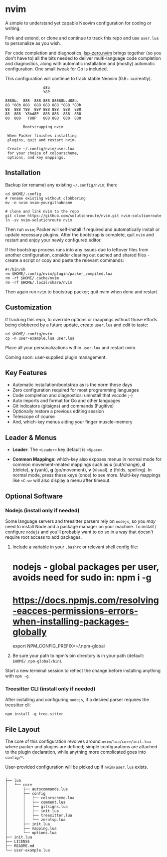 # nvim

A simple to understand yet capable Neovim configuration for coding or writing.

Fork and extend, or clone and continue to track this repo and use `user.lua` to
personalize as you wish.

For code completion and diagnostics,
[lsp-zero.nvim](https://github/VonHeikemen/lsp-zero.nvim) brings together (so
you don't have to) all the bits needed to deliver multi-language code
completion and diagnostics, along with automatic installation and (mostly)
automatic configuration. One small tweak for Go is included.

This configuration will continue to track stable Neovim (0.8+ currently).


                     d8b
                     Y8P

    8888b.  888  888 888 88888b.d88b.
    88 "88b 888  888 888 888 "888 "88b
    88  888 Y88  88P 888 888  888  888
    88  888  Y8bd8P  888 888  888  888
    88  888   Y88P   888 888  888  888

            Bootstrapping nvim

     When Packer finishes installing
     plugins, quit and restart nvim.

     Create ~/.config/nvim/user.lua
     for your choice of colourscheme,
     options, and key mappings.

## Installation

Backup (or rename) any existing `~/.config/nvim`; then:

    cd $HOME/.config
    # rename existing without clobbering
    mv -n nvim nvim-yourgithubname

    # clone and link nvim to the repo
    git clone https://github.com/solutionroute/nvim.git nvim-solutionroute
    ln -sv nvim-solutionroute nvim

Then run `nvim`; Packer will self-install if required and automatically install
or update necessary plugins. After the bootstrap is complete, quit `nvim` and
restart and enjoy your newly configured editor.

If the bootstrap process runs into any issues due to leftover files from
another configuration, consider clearing out cached and shared files - create a
script or copy and paste the relevant commands:

    #!/bin/sh
    rm $HOME/.config/nvim/plugin/packer_compiled.lua
    rm -rf $HOME/.cache/nvim
    rm -rf $HOME/.local/share/nvim

Then again run `nvim` to bootstrap packer; quit nvim when done and restart.

## Customization

If tracking this repo, to override options or mappings without those efforts
being clobbered by a future update, create `user.lua` and edit to taste:

    cd $HOME/.config/nvim
    cp -n user-example.lua user.lua

Place all your personalizations within `user.lua` and restart nvim.

Coming soon: user-supplied plugin management.

## Key Features 

- Automatic installation/bootstrap as is the norm these days
- Zero configuration required for most programming languages
- Code completion and diagnostics; uninstall that vscode ;-)
- Auto imports and format for Go and other languages
- Git indicators (gitsigns) and commands (Fugitive)
- Optionally restore a previous editing session
- Telescope of course
- And, which-key menus aiding your finger muscle-memory

## Leader & Menus 

- **Leader**: The `<Leader>` key default is `<Space>`.

- **Common Mappings**: which-key also exposes menus in normal mode for common
  movement-related mappings such as **c** (cut/change), **d** (delete), **y**
  (yank), **g** (go/movement), **v** (visual), **z** (folds, spelling). In
  normal mode, press these keys (once) to see more. Multi-key mappings like
  `<C-w>` will also display a menu after timeout.

## Optional Software

### Nodejs (install only if needed)

Some language servers and treesitter parsers rely on `nodejs`, so you *may*
need to install Node and a package manager on your machine. To install /
configure `nodejs` and you'll probably want to do so in a way that doesn't
require root access to add packages.

1. Include a variable in your `.bashrc` or relevant shell config file:

    # nodejs - global packages per user, avoids need for sudo in: npm i -g <pkgname>
    # https://docs.npmjs.com/resolving-eacces-permissions-errors-when-installing-packages-globally
    export NPM_CONFIG_PREFIX=~/.npm-global

2. Be sure your path to npm's bin directory is in your path (default: `$HOME/.npm-global/bin`).

Start a new terminal session to reflect the change before installing anything with `npm -g`.

### Treesitter CLI (install only if needed)

After installing and configuring `nodejs`, if a desired parser
requires the treesitter cli:

    npm install -g tree-sitter

## File Layout

The core of this configuration revolves around `nvim/lua/core/init.lua` where
packer and plugins are defined; simple configurations are attached to the
plugin declaration, while anything more complicated goes into `config/*`. 

User-provided configuration will be picked up if `nvim/user.lua` exists.

    .
    ├── lua
    │   └── core
    │       ├── autocommands.lua
    │       ├── config
    │       │   ├── colorscheme.lua
    │       │   ├── comment.lua
    │       │   ├── gitsigns.lua
    │       │   ├── init.lua
    │       │   ├── treesitter.lua
    │       │   └── zerolsp.lua
    │       ├── init.lua
    │       ├── mapping.lua
    │       └── options.lua
    ├── init.lua
    ├── LICENSE
    ├── README.md
    └── user-example.lua

